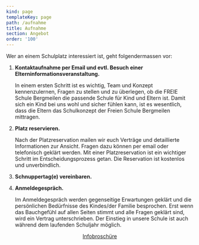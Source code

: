 ```yaml
---
kind: page
templateKey: page
path: /aufnahme
title: Aufnahme
section: Angebot
order: '100'
---
```

Wer an einem Schulplatz interessiert ist, geht folgendermassen vor:

1. **Kontaktaufnahme per Email und evtl. Besuch einer Elterninformationsveranstaltung.**

   In einem ersten Schritt ist es wichtig, Team und Konzept kennenzulernen, Fragen zu stellen
   und zu überlegen, ob die FREIE Schule Bergmeilen die passende Schule für Kind und Eltern ist. Damit sich ein Kind bei uns wohl und sicher fühlen kann, ist es wesentlich, dass die Eltern das Schulkonzept der Freien Schule Bergmeilen mittragen. 
2. **Platz reservieren.**

   Nach der Platzreservation mailen wir euch Verträge und detaillierte
   Informationen zur Ansicht. Fragen dazu können per email oder telefonisch geklärt werden. Mit einer Platzreservation ist ein wichtiger Schritt im Entscheidungsprozess getan. Die Reservation
   ist kostenlos und unverbindlich.
3. **Schnuppertag(e) vereinbaren.**
4. **Anmeldegespräch.** 
   
    Im Anmeldegespräch werden gegenseitige Erwartungen geklärt und
   die persönlichen Bedürfnisse des Kindes/der Familie besprochen. Erst wenn das
   Bauchgefühl auf allen Seiten stimmt und alle Fragen geklärt sind, wird ein Vertrag
   unterschrieben. Der Einstieg in unsere Schule ist auch während dem laufenden Schuljahr möglich.

<div class="box" style="text-align:center">
  <a 
    class="button is-info is-large"
    href="/docs/Schulgeld_Stundenplaene_Reservation.pdf"
    target="_blank"
   >
    <span class="icon is-medium">
        <i class="fa fa-download"></i>
      </span>
    <span>Infobroschüre</span>
  </a>
</div>
